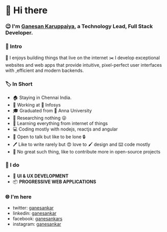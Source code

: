 

# :wave: Hi there
### :wink: I'm [Ganesan Karuppaiya](http://ganesan.dev), a Technology Lead, Full Stack Developer.

### :handshake: Intro

:man_dancing: I enjoys building things that live on the internet
:scissors: I develop exceptional websites and web apps that provide intuitive, pixel-perfect user interfaces with ,efficient and       modern backends.

### :label: In Short
 
- :house: Staying in Chennai India.
- :briefcase: Working at :office: Infosys 
- :mortar_board: Graduated from  :school: Anna University 
- :telescope: Researching nothing :stuck_out_tongue_winking_eye:
- :book: Learning everything from internet of things
- :computer: Coding mostly with nodejs, reactjs and angular
- :raised_hands:  Open to talk but like to be lone :lock: 
- :pen:  Like to write rarely but :heart_eyes: love to :paintbrush: design and :keyboard:  code mostly
- :goal_net: No great such thing, like to contribute more in open-source projects

### :construction_worker: I do

- :triangular_ruler: **UI & UX DEVELOPMENT** 
- :package: **PROGRESSIVE WEB APPLICATIONS** 

### :globe_with_meridians: I'm here

- twitter: [ganesankar](https://twitter.com/ganesankar )
- linkedin: [ganesankar](https://linkedin.com/in/ganesankar )
- facebook: [ganesankars](https://fb.com/ganesankars )
- instagram: [ganesankar](https://instagram.com/ganesankar )
 
